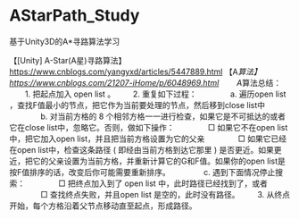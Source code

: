 # AStarPath_Study
基于Unity3D的A*寻路算法学习

【[Unity] A-Star(A星)寻路算法】https://www.cnblogs.com/yangyxd/articles/5447889.html
【A*算法】https://www.cnblogs.com/21207-iHome/p/6048969.html
　　A*算法总结：
　　1. 把起点加入 open list 。
　　2. 重复如下过程：
　　　　a. 遍历open list ，查找F值最小的节点，把它作为当前要处理的节点，然后移到close list中
　　　　b. 对当前方格的 8 个相邻方格一一进行检查，如果它是不可抵达的或者它在close list中，忽略它。否则，做如下操作：
　　　　□  如果它不在open list中，把它加入open list，并且把当前方格设置为它的父亲
　　　　□  如果它已经在open list中，检查这条路径 ( 即经由当前方格到达它那里 ) 是否更近。如果更近，把它的父亲设置为当前方格，并重新计算它的G和F值。如果你的open list是按F值排序的话，改变后你可能需要重新排序。
　　　　c. 遇到下面情况停止搜索：
　　　　□  把终点加入到了 open list 中，此时路径已经找到了，或者
　　　　□  查找终点失败，并且open list 是空的，此时没有路径。
　　3. 从终点开始，每个方格沿着父节点移动直至起点，形成路径。